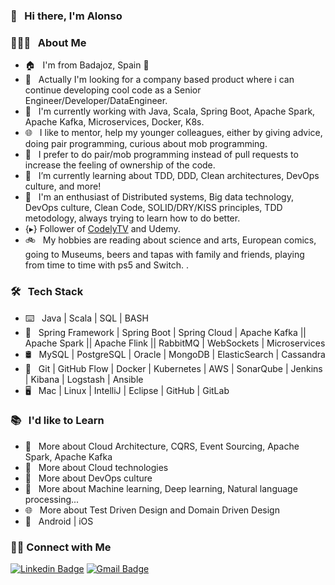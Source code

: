 ### 👋 &nbsp; Hi there, I'm Alonso

### 👨🏻‍💻 &nbsp; About Me

- 🏠 &nbsp; I'm from Badajoz, Spain 🥘
- 💼 &nbsp; Actually I'm looking for a company based product where i can continue developing cool code as a Senior Engineer/Developer/DataEngineer.
- 🔨 &nbsp; I'm currently working with Java, Scala, Spring Boot, Apache Spark, Apache Kafka, Microservices, Docker, K8s.
- 🌐 &nbsp; I like to mentor, help my younger colleagues, either by giving advice, doing pair programming, curious about mob programming.
- 📱 &nbsp; I prefer to do pair/mob programming instead of pull requests to increase the feeling of ownership of the code.
- 🌱 &nbsp; I’m currently learning about TDD, DDD, Clean architectures, DevOps culture, and more!
- 🤔 &nbsp; I'm an enthusiast of Distributed systems, Big data technology, DevOps culture, Clean Code, SOLID/DRY/KISS principles, TDD metodology, always trying to learn how to do better.
- {▸} Follower of [CodelyTV](https://github.com/CodelyTV) and Udemy.
- 🚲 &nbsp; My hobbies are reading about science and arts, European comics, going to Museums, beers and tapas with family and friends, playing from time to time with ps5 and Switch. .

### 🛠 &nbsp; Tech Stack

- ⌨️ &nbsp; Java | Scala | SQL | BASH
- 🧰 &nbsp; Spring Framework | Spring Boot | Spring Cloud | Apache Kafka || Apache Spark || Apache Flink || RabbitMQ | WebSockets | Microservices
- 🛢 &nbsp; MySQL | PostgreSQL | Oracle | MongoDB | ElasticSearch | Cassandra
- 🔧 &nbsp; Git | GitHub Flow | Docker | Kubernetes | AWS | SonarQube | Jenkins | Kibana | Logstash | Ansible
- 🖥 &nbsp; Mac | Linux | IntelliJ | Eclipse | GitHub | GitLab


### 📚 &nbsp; I'd like to Learn

- 🌱 &nbsp; More about Cloud Architecture, CQRS, Event Sourcing, Apache Spark, Apache Kafka  
- 🔧 &nbsp; More about Cloud technologies
- 📝 &nbsp; More about DevOps culture
- 🧰 &nbsp; More about Machine learning, Deep learning, Natural language processing...
- 🌐 &nbsp; More about Test Driven Design and Domain Driven Design
- 📱 &nbsp; Android | iOS

<h3> 🤝🏻 Connect with Me </h3>

<!--[![Website Badge](https://img.shields.io/badge/www.alvaroalbiach.com--lightgrey?style=flat&logo=Google-Chrome&logoColor=white&link=https://www.alvaroalbiach.com)](https://www.alvaroalbiach.com/)-->
[![Linkedin Badge](https://img.shields.io/badge/Alonso%20Isidoro%20Román--blue?style=flat&logo=Linkedin&logoColor=white&link=https://www.linkedin.com/in/alonso-isidoro-roman-8ab57445/)](https://www.linkedin.com/in/alonso-isidoro-roman-8ab57445/)
[![Gmail Badge](https://img.shields.io/badge/alonsoir@gmail.com--red?style=flat&logo=gmail&logoColor=white&link=mailto:alonsoir@gmail.com)](mailto:alonsoir@gmail.com)
